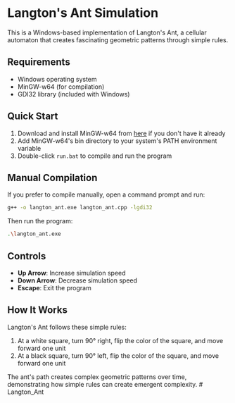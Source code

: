 # Langton's Ant Simulation

This is a Windows-based implementation of Langton's Ant, a cellular automaton that creates fascinating geometric patterns through simple rules.

## Requirements

- Windows operating system
- MinGW-w64 (for compilation)
- GDI32 library (included with Windows)

## Quick Start

1. Download and install MinGW-w64 from [here](https://www.mingw-w64.org/downloads/) if you don't have it already
2. Add MinGW-w64's bin directory to your system's PATH environment variable
3. Double-click `run.bat` to compile and run the program

## Manual Compilation

If you prefer to compile manually, open a command prompt and run:

```bash
g++ -o langton_ant.exe langton_ant.cpp -lgdi32
```

Then run the program:

```bash
.\langton_ant.exe
```

## Controls

- **Up Arrow**: Increase simulation speed
- **Down Arrow**: Decrease simulation speed
- **Escape**: Exit the program

## How It Works

Langton's Ant follows these simple rules:
1. At a white square, turn 90° right, flip the color of the square, and move forward one unit
2. At a black square, turn 90° left, flip the color of the square, and move forward one unit

The ant's path creates complex geometric patterns over time, demonstrating how simple rules can create emergent complexity. #   L a n g t o n _ A n t  
 